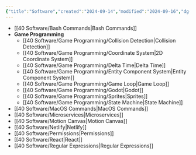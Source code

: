 ```yaml
---
{"title":"Software","created":"2024-09-14","modified":"2024-09-16","dg-publish":true,"dg-permalink":"software","permalink":"/software/","dgPassFrontmatter":true,"updated":"2024-09-16"}
---
```





- [[40 Software/Bash Commands\|Bash Commands]]
- **Game Programming**
	- [[40 Software/Game Programming/Collision Detection\|Collision Detection]]
	- [[40 Software/Game Programming/Coordinate System\|2D Coordinate System]]
	- [[40 Software/Game Programming/Delta Time\|Delta Time]]
	- [[40 Software/Game Programming/Entity Component System\|Entity Component System]]
	- [[40 Software/Game Programming/Game Loop\|Game Loop]]
	- [[40 Software/Game Programming/Godot\|Godot]]
	- [[40 Software/Game Programming/Sprites\|Sprites]]
	- [[40 Software/Game Programming/State Machine\|State Machine]]
- [[40 Software/MacOS Commands\|MacOS Commands]]
- [[40 Software/Microservices\|Microservices]]
- [[40 Software/Motion Canvas\|Motion Canvas]]
- [[40 Software/Netlify\|Netlify]]
- [[40 Software/Permissions\|Permissions]]
- [[40 Software/React\|React]]
- [[40 Software/Regular Expressions\|Regular Expressions]]


